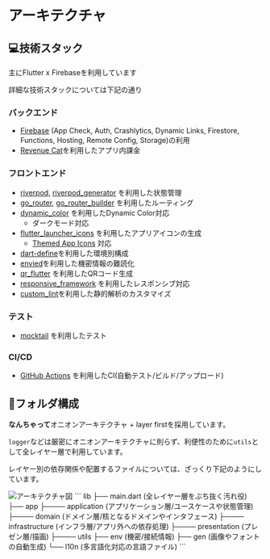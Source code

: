 # アーキテクチャ

## 💻技術スタック

主にFlutter x Firebaseを利用しています

詳細な技術スタックについては下記の通り

### バックエンド

- [Firebase](https://firebase.google.com/?hl=ja) (App Check, Auth, Crashlytics, Dynamic Links, Firestore, Functions, Hosting, Remote Config, Storage)の利用
- [Revenue Cat](https://www.revenuecat.com)を利用したアプリ内課金

### フロントエンド

- [riverpod](https://pub.dev/packages/riverpod), [riverpod_generator](https://pub.dev/packages/riverpod_generator) を利用した状態管理
- [go_router](https://pub.dev/packages/go_router), [go_router_builder](https://pub.dev/packages/go_router_builder) を利用したルーティング
- [dynamic_color](https://pub.dev/packages/dynamic_color) を利用したDynamic Color対応
  - ダークモード対応
- [flutter_launcher_icons](https://pub.dev/packages/flutter_launcher_icons) を利用したアプリアイコンの生成
  - [Themed App Icons](https://developer.android.com/about/versions/13/features?hl=ja&authuser=1#themed-app-icons) 対応
- [dart-define](https://zenn.dev/altiveinc/articles/separating-environments-in-flutter)を利用した環境別構成
- [envied](https://pub.dev/packages/envied)を利用した機密情報の難読化
- [qr_flutter](https://pub.dev/packages/qr_flutter) を利用したQRコード生成
- [responsive_framework](https://pub.dev/packages/responsive_framework) を利用したレスポンシブ対応
- [custom_lint](https://pub.dev/packages/custom_lint)を利用した静的解析のカスタマイズ

### テスト

- [mocktail](https://pub.dev/packages/mocktail) を利用したテスト

### CI/CD

- [GitHub Actions](https://github.co.jp/features/actions) を利用したCI(自動テスト/ビルド/アップロード)

## 📁フォルダ構成

**なんちゃって**オニオンアーキテクチャ + layer firstを採用しています。

`logger`などは厳密にオニオンアーキテクチャに則らず、利便性のために`utils`として全レイヤー層で利用しています。

レイヤー別の依存関係や配置するファイルについては、ざっくり下記のようにしています。

<img src="https://github.com/yakitama5/yakitama5/assets/14286444/f65c0a0a-37fe-416c-92a4-c6ff7e7e26ad" alt="アーキテクチャ図">
```
lib
├── main.dart (全レイヤー層をぶち抜く汚れ役)
├── app
├──── application (アプリケーション層/ユースケースや状態管理)
├──── domain (ドメイン層/核となるドメインやインタフェース)
├──── infrastructure (インフラ層/アプリ外への依存処理)
├──── presentation (プレゼン層/描画)
├──── utils
├── env (機密/接続情報)
├── gen (画像やフォントの自動生成)
└── l10n (多言語化対応の言語ファイル)
```
